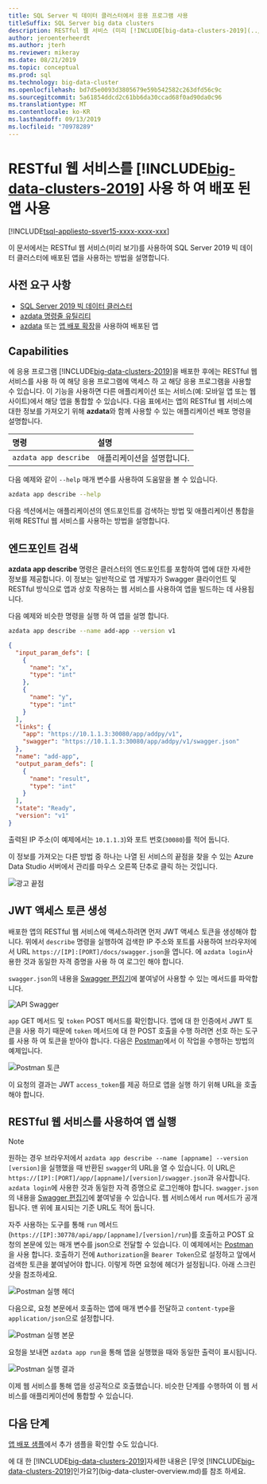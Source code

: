 ```yaml
---
title: SQL Server 빅 데이터 클러스터에서 응용 프로그램 사용
titleSuffix: SQL Server big data clusters
description: RESTful 웹 서비스 (미리 [!INCLUDE[big-data-clusters-2019](../includes/ssbigdataclusters-ver15.md)] 보기)를 사용 하 여에 배포 된 응용 프로그램을 사용 합니다.
author: jeroenterheerdt
ms.author: jterh
ms.reviewer: mikeray
ms.date: 08/21/2019
ms.topic: conceptual
ms.prod: sql
ms.technology: big-data-cluster
ms.openlocfilehash: bd7d5e0093d3805679e59b542582c263dfd56c9c
ms.sourcegitcommit: 5a61854ddcd2c61bb6da30ccad68f0ad90da0c96
ms.translationtype: MT
ms.contentlocale: ko-KR
ms.lasthandoff: 09/13/2019
ms.locfileid: "70978289"
---
```

# <a name="consume-an-app-deployed-on-includebig-data-clusters-2019includesssbigdataclusters-ss-novermd-using-a-restful-web-service"></a>RESTful 웹 서비스를 [!INCLUDE[big-data-clusters-2019](../includes/ssbigdataclusters-ss-nover.md)] 사용 하 여 배포 된 앱 사용

[!INCLUDE[tsql-appliesto-ssver15-xxxx-xxxx-xxx](../includes/tsql-appliesto-ssver15-xxxx-xxxx-xxx.md)]

이 문서에서는 RESTful 웹 서비스(미리 보기)를 사용하여 SQL Server 2019 빅 데이터 클러스터에 배포된 앱을 사용하는 방법을 설명합니다.

## <a name="prerequisites"></a>사전 요구 사항

- [SQL Server 2019 빅 데이터 클러스터](deployment-guidance.md)
- [azdata 명령줄 유틸리티](deploy-install-azdata.md)
- [azdata](big-data-cluster-create-apps.md) 또는 [앱 배포 확장](app-deployment-extension.md)을 사용하여 배포된 앱

## <a name="capabilities"></a>Capabilities

에 응용 프로그램 [!INCLUDE[big-data-clusters-2019](../includes/ssbigdataclusters-ver15.md)]을 배포한 후에는 RESTful 웹 서비스를 사용 하 여 해당 응용 프로그램에 액세스 하 고 해당 응용 프로그램을 사용할 수 있습니다. 이 기능을 사용하면 다른 애플리케이션 또는 서비스(예: 모바일 앱 또는 웹 사이트)에서 해당 앱을 통합할 수 있습니다. 다음 표에서는 앱의 RESTful 웹 서비스에 대한 정보를 가져오기 위해 **azdata**와 함께 사용할 수 있는 애플리케이션 배포 명령을 설명합니다.

|명령 |설명 |
|:---|:---|
|`azdata app describe` | 애플리케이션을 설명합니다. |

다음 예제와 같이 `--help` 매개 변수를 사용하여 도움말을 볼 수 있습니다.

```bash
azdata app describe --help
```

다음 섹션에서는 애플리케이션의 엔드포인트를 검색하는 방법 및 애플리케이션 통합을 위해 RESTful 웹 서비스를 사용하는 방법을 설명합니다.

## <a name="retrieve-the-endpoint"></a>엔드포인트 검색

**azdata app describe** 명령은 클러스터의 엔드포인트를 포함하여 앱에 대한 자세한 정보를 제공합니다. 이 정보는 일반적으로 앱 개발자가 Swagger 클라이언트 및 RESTful 방식으로 앱과 상호 작용하는 웹 서비스를 사용하여 앱을 빌드하는 데 사용됩니다.

다음 예제와 비슷한 명령을 실행 하 여 앱을 설명 합니다.

```bash
azdata app describe --name add-app --version v1
```

```json
{
  "input_param_defs": [
    {
      "name": "x",
      "type": "int"
    },
    {
      "name": "y",
      "type": "int"
    }
  ],
  "links": {
    "app": "https://10.1.1.3:30080/app/addpy/v1",
    "swagger": "https://10.1.1.3:30080/app/addpy/v1/swagger.json"
  },
  "name": "add-app",
  "output_param_defs": [
    {
      "name": "result",
      "type": "int"
    }
  ],
  "state": "Ready",
  "version": "v1"
}
```

출력된 IP 주소(이 예제에서는 `10.1.1.3`)와 포트 번호(`30080`)를 적어 둡니다.

이 정보를 가져오는 다른 방법 중 하나는 나열 된 서비스의 끝점을 찾을 수 있는 Azure Data Studio 서버에서 관리를 마우스 오른쪽 단추로 클릭 하는 것입니다.

![광고 끝점](media/big-data-cluster-consume-apps/ads_end_point.png)

## <a name="generate-a-jwt-access-token"></a>JWT 액세스 토큰 생성

배포한 앱의 RESTful 웹 서비스에 액세스하려면 먼저 JWT 액세스 토큰을 생성해야 합니다. 위에서 `describe` 명령을 실행하여 검색한 IP 주소와 포트를 사용하여 브라우저에서 URL `https://[IP]:[PORT]/docs/swagger.json`을 엽니다. 에 `azdata login`사용한 것과 동일한 자격 증명을 사용 하 여 로그인 해야 합니다.

`swagger.json`의 내용을 [Swagger 편집기](https://editor.swagger.io)에 붙여넣어 사용할 수 있는 메서드를 파악합니다.

![API Swagger](media/big-data-cluster-consume-apps/api_swagger.png)

`app` GET 메서드 및 `token` POST 메서드를 확인합니다. 앱에 대 한 인증에서 JWT 토큰을 사용 하기 때문에 `token` 메서드에 대 한 POST 호출을 수행 하려면 선호 하는 도구를 사용 하 여 토큰을 받아야 합니다. 다음은 [Postman](https://www.getpostman.com/)에서 이 작업을 수행하는 방법의 예제입니다.

![Postman 토큰](media/big-data-cluster-consume-apps/postman_token.png)

이 요청의 결과는 JWT `access_token`를 제공 하므로 앱을 실행 하기 위해 URL을 호출 해야 합니다.

## <a name="execute-the-app-using-the-restful-web-service"></a>RESTful 웹 서비스를 사용하여 앱 실행

> [!NOTE]
> 원하는 경우 브라우저에서 `azdata app describe --name [appname] --version [version]`을 실행했을 때 반환된 `swagger`의 URL을 열 수 있습니다. 이 URL은 `https://[IP]:[PORT]/app/[appname]/[version]/swagger.json`과 유사합니다. `azdata login`에 사용한 것과 동일한 자격 증명으로 로그인해야 합니다. `swagger.json`의 내용을 [Swagger 편집기](https://editor.swagger.io)에 붙여넣을 수 있습니다. 웹 서비스에서 `run` 메서드가 공개됩니다. 맨 위에 표시되는 기준 URL도 적어 둡니다.

자주 사용하는 도구를 통해 `run` 메서드(`https://[IP]:30778/api/app/[appname]/[version]/run`)를 호출하고 POST 요청의 본문에 있는 매개 변수를 json으로 전달할 수 있습니다. 이 예제에서는 [Postman](https://www.getpostman.com/)을 사용 합니다. 호출하기 전에 `Authorization`을 `Bearer Token`으로 설정하고 앞에서 검색한 토큰을 붙여넣어야 합니다. 이렇게 하면 요청에 헤더가 설정됩니다. 아래 스크린샷을 참조하세요.

![Postman 실행 헤더](media/big-data-cluster-consume-apps/postman_run_1.png)

다음으로, 요청 본문에서 호출하는 앱에 매개 변수를 전달하고 `content-type`을 `application/json`으로 설정합니다.

![Postman 실행 본문](media/big-data-cluster-consume-apps/postman_run_2.png)

요청을 보내면 `azdata app run`을 통해 앱을 실행했을 때와 동일한 출력이 표시됩니다.

![Postman 실행 결과](media/big-data-cluster-consume-apps/postman_result.png)

이제 웹 서비스를 통해 앱을 성공적으로 호출했습니다. 비슷한 단계를 수행하여 이 웹 서비스를 애플리케이션에 통합할 수 있습니다.

## <a name="next-steps"></a>다음 단계

[앱 배포 샘플](https://aka.ms/sql-app-deploy)에서 추가 샘플을 확인할 수도 있습니다.

에 대 한 [!INCLUDE[big-data-clusters-2019](../includes/ssbigdataclusters-ss-nover.md)]자세한 내용은 [무엇 [!INCLUDE[big-data-clusters-2019](../includes/ssbigdataclusters-ver15.md)]인가요?](big-data-cluster-overview.md)를 참조 하세요.
